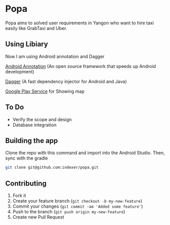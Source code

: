 Popa
====
Popa aims to solved user requirements in Yangon who want to hire taxi easily like GrabTaxi and Uber.

Using Libiary
-------------

Now I am using Android annotation and Dagger 

[Android Annotation](https://github.com/excilys/androidannotations) (An open source framework that speeds up Android development)

[Dagger](square.github.io/dagger) (A fast dependency injector for Android and Java) 

[Google Play Service](http://developer.android.com/google/play-services/index.html) for Showing map


To Do
-----
* Verify the scope and design
* Database integration


Building the app
-----------------------------
Clone the repo with this command and import into the Android Studio. Then, sync with the gradle
```bash
git clone git@github.com:indexer/popa.git
```

Contributing
------------

 1. Fork it
 2. Create your feature branch (`git checkout -b my-new-feature`)
 3. Commit your changes (`git commit -am 'Added some feature'`)
 4. Push to the branch (`git push origin my-new-feature`)
 5. Create new Pull Request
